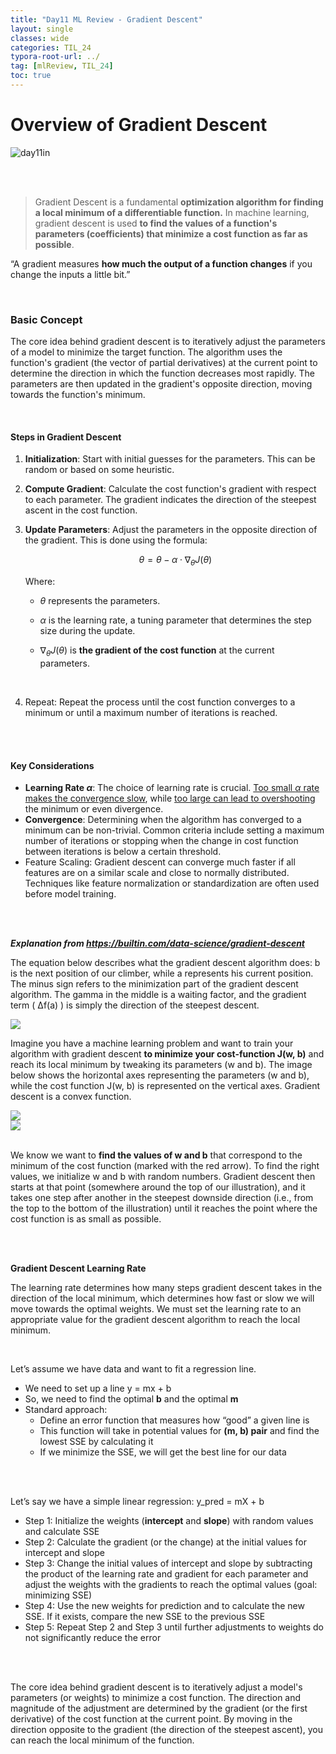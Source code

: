 ```yaml
---
title: "Day11 ML Review - Gradient Descent"
layout: single
classes: wide
categories: TIL_24
typora-root-url: ../
tag: [mlReview, TIL_24]
toc: true
---
```


# Overview of Gradient Descent

<img src="/blog/images/2024-05-28-TIL24_Day11/468E21DA-2133-4F40-851E-9DF4C50AC71B.jpeg" alt="day11in">

<br><br>

> Gradient Descent is a fundamental **optimization algorithm for finding a local minimum of a differentiable function.** In machine learning, gradient descent is used **to find the values of a function's parameters (coefficients) that minimize a cost function as far as possible**.

“A gradient measures **how much the output of a function changes** if you change the inputs a little bit.”

<br>

### Basic Concept

The core idea behind gradient descent is to iteratively adjust the parameters of a model to minimize the target function. The algorithm uses the function's gradient (the vector of partial derivatives) at the current point to determine the direction in which the function decreases most rapidly. The parameters are then updated in the gradient's opposite direction, moving towards the function's minimum.

<br>

#### **Steps in Gradient Descent**

1. **Initialization**: Start with initial guesses for the parameters. This can be random or based on some heuristic.

2. **Compute Gradient**: Calculate the cost function's gradient with respect to each parameter. The gradient indicates the direction of the steepest ascent in the cost function.

3. **Update Parameters**: Adjust the parameters in the opposite direction of the gradient. This is done using the formula:

   <center>

   $$
   \theta = \theta - \alpha \cdot \nabla_\theta J(\theta)
   $$

   </center>

   Where:
      - $\theta$ represents the parameters.

      - $\alpha$ is the learning rate, a tuning parameter that determines the step size during the update.

      - $\nabla_\theta J(\theta)$ is **the gradient of the cost function** at the current parameters. 

        <br>

4. Repeat: Repeat the process until the cost function converges to a minimum or until a maximum number of iterations is reached.

<br><br>

#### **Key Considerations**

- **Learning Rate $\alpha$**: The choice of learning rate is crucial. <u>Too small $\alpha$ rate makes the convergence slow</u>, while <u>too large can lead to overshooting</u> the minimum or even divergence.
- **Convergence**: Determining when the algorithm has converged to a minimum can be non-trivial. Common criteria include setting a maximum number of iterations or stopping when the change in cost function between iterations is below a certain threshold.  
- Feature Scaling: Gradient descent can converge much faster if all features are on a similar scale and close to normally distributed. Techniques like feature normalization or standardization are often used before model training. 

<br><br>

***Explanation from <https://builtin.com/data-science/gradient-descent>***

The equation below describes what the gradient descent algorithm does: b is the next position of our climber, while a represents his current position. The minus sign refers to the minimization part of the gradient descent algorithm. The gamma in the middle is a waiting factor, and the gradient term ( Δf(a) ) is simply the direction of the steepest descent.



<img src="/blog/images/2024-05-28-TIL24_Day11/image-20240531133507189.png">



<br>

Imagine you have a machine learning problem and want to train your algorithm with gradient descent **to minimize your cost-function J(w, b)** and reach its local minimum by tweaking its parameters (w and b). The image below shows the horizontal axes representing the parameters (w and b), while the cost function J(w, b) is represented on the vertical axes. Gradient descent is a convex function.<br>

<img src="/blog/images/2024-05-28-TIL24_Day11/image-20240531133535995.png">

<br>

<img src="/blog/images/2024-05-28-TIL24_Day11/image-20240531133543158.png">

<br>We know we want to **find the values of w and b** that correspond to the minimum of the cost function (marked with the red arrow). To find the right values, we initialize w and b with random numbers. Gradient descent then starts at that point (somewhere around the top of our illustration), and it takes one step after another in the steepest downside direction (i.e., from the top to the bottom of the illustration) until it reaches the point where the cost function is as small as possible.

<br><br>



**Gradient Descent Learning Rate**

The learning rate determines how many steps gradient descent takes in the direction of the local minimum, which determines how fast or slow we will move towards the optimal weights. We must set the learning rate to an appropriate value for the gradient descent algorithm to reach the local minimum. 

<br>

Let’s assume we have data and want to fit a regression line.

- We need to set up a line y = mx + b
- So, we need to find the optimal **b** and the optimal **m**
- Standard approach:
  - Define an error function that measures how “good” a given line is
  - This function will take in potential values for **(m, b) pair** and find the lowest SSE by calculating it
  - If we minimize the SSE, we will get the best line for our data

<br><br>



Let’s say we have a simple linear regression: y_pred = mX + b

- Step 1: Initialize the weights (**intercept** and **slope**) with random values and calculate SSE
- Step 2: Calculate the gradient (or the change) at the initial values for intercept and slope
- Step 3: Change the initial values of intercept and slope by subtracting the product of the learning rate and gradient for each parameter and adjust the weights with the gradients to reach the optimal values (goal: minimizing SSE)
- Step 4: Use the new weights for prediction and to calculate the new SSE. If it exists, compare the new SSE to the previous SSE
- Step 5: Repeat Step 2 and Step 3 until further adjustments to weights do not significantly reduce the error

<br><br>



The core idea behind gradient descent is to iteratively adjust a model's parameters (or weights) to minimize a cost function. The direction and magnitude of the adjustment are determined by the gradient (or the first derivative) of the cost function at the current point. By moving in the direction opposite to the gradient (the direction of the steepest ascent), you can reach the local minimum of the function.
